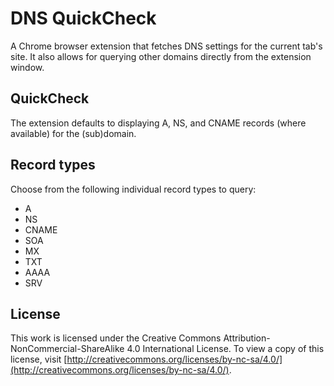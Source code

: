 # DNS QuickCheck
A Chrome browser extension that fetches DNS settings for the current tab's site. It also allows for querying other domains directly from the extension window.

## QuickCheck
The extension defaults to displaying A, NS, and CNAME records (where available) for the (sub)domain.

## Record types
Choose from the following individual record types to query:
- A
- NS
- CNAME
- SOA
- MX
- TXT
- AAAA
- SRV



## License
This work is licensed under the Creative Commons Attribution-NonCommercial-ShareAlike 4.0 International License. To view a copy of this license, visit [http://creativecommons.org/licenses/by-nc-sa/4.0/](http://creativecommons.org/licenses/by-nc-sa/4.0/).